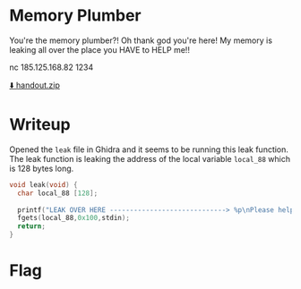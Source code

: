 # Memory Plumber

You're the memory plumber?! Oh thank god you're here! My memory is leaking all over the place you HAVE to HELP me!!

nc 185.125.168.82 1234

[⬇️ handout.zip](./handout.zip)

# Writeup

Opened the `leak` file in Ghidra and it seems to be running this leak function. The leak function is leaking the address of the local variable `local_88` which is 128 bytes long.

```c
void leak(void) {
  char local_88 [128];
  
  printf("LEAK OVER HERE -----------------------------> %p\nPlease help me!!!\n",local_88);
  fgets(local_88,0x100,stdin);
  return;
}
```

# Flag

```

```